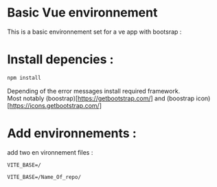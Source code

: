 # Basic Vue environnement
This is a basic environnement set for a ve app with bootsrap : 

# Install depencies : 

```sh
npm install
```
Depending of the error messages install required framework.         
Most notably (boostrap)[https://getbootstrap.com/] and (boostrap icon)[https://icons.getbootstrap.com/]

# Add environnements :
add two en vironnement files : 

```.env.development
VITE_BASE=/
```
```.env.production
VITE_BASE=/Name_Of_repo/
```